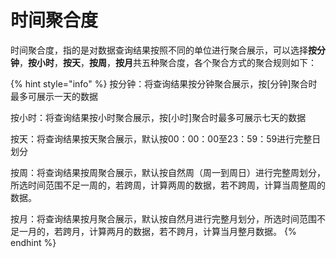 # 时间聚合度

时间聚合度，指的是对数据查询结果按照不同的单位进行聚合展示，可以选择**按分钟**，**按小时**，**按天**，**按周**，**按月**共五种聚合度，各个聚合方式的聚合规则如下：

{% hint style="info" %}
按分钟：将查询结果按分钟聚合展示，按\[分钟]聚合时最多可展示一天的数据

按小时：将查询结果按小时聚合展示，按\[小时]聚合时最多可展示七天的数据

按天：将查询结果按天聚合展示，默认按00：00：00至23：59：59进行完整日划分

按周：将查询结果按周聚合展示，默认按自然周（周一到周日）进行完整周划分，所选时间范围不足一周的，若跨周，计算两周的数据，若不跨周，计算当周整周的数据。

按月：将查询结果按月聚合展示，默认按自然月进行完整月划分，所选时间范围不足一月的，若跨月，计算两月的数据，若不跨月，计算当月整月数据。
{% endhint %}

